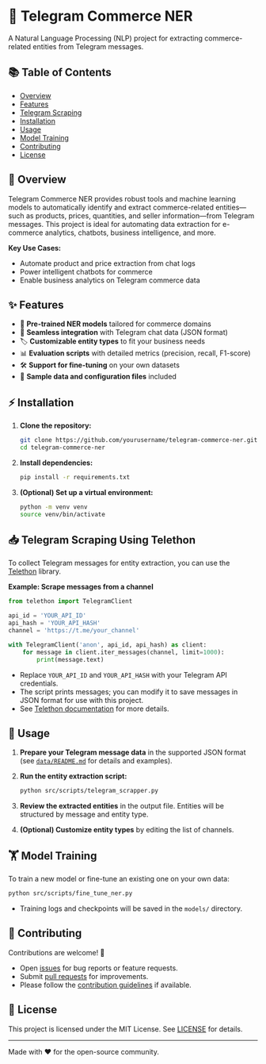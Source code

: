 # 🚀 Telegram Commerce NER

A Natural Language Processing (NLP) project for extracting commerce-related entities from Telegram messages.

## 📚 Table of Contents

- [Overview](#overview)
- [Features](#features)
- [Telegram Scraping](#telegram-scraping-using-telethon)
- [Installation](#installation)
- [Usage](#usage)
- [Model Training](#model-training)
- [Contributing](#contributing)
- [License](#license)



## 📝 Overview

Telegram Commerce NER provides robust tools and machine learning models to automatically identify and extract commerce-related entities—such as products, prices, quantities, and seller information—from Telegram messages. This project is ideal for automating data extraction for e-commerce analytics, chatbots, business intelligence, and more.

**Key Use Cases:**
- Automate product and price extraction from chat logs
- Power intelligent chatbots for commerce
- Enable business analytics on Telegram commerce data

## ✨ Features

- 🤖 **Pre-trained NER models** tailored for commerce domains
- 🔗 **Seamless integration** with Telegram chat data (JSON format)
- 🏷️ **Customizable entity types** to fit your business needs
- 📊 **Evaluation scripts** with detailed metrics (precision, recall, F1-score)
- 🛠️ **Support for fine-tuning** on your own datasets
- 📁 **Sample data and configuration files** included

## ⚡ Installation

1. **Clone the repository:**

    ```bash
    git clone https://github.com/yourusername/telegram-commerce-ner.git
    cd telegram-commerce-ner
    ```

2. **Install dependencies:**

    ```bash
    pip install -r requirements.txt
    ```

3. **(Optional) Set up a virtual environment:**

    ```bash
    python -m venv venv
    source venv/bin/activate
    ```
## 📥 Telegram Scraping Using Telethon

To collect Telegram messages for entity extraction, you can use the [Telethon](https://github.com/LonamiWebs/Telethon) library.

**Example: Scrape messages from a channel**

```python
from telethon import TelegramClient

api_id = 'YOUR_API_ID'
api_hash = 'YOUR_API_HASH'
channel = 'https://t.me/your_channel'

with TelegramClient('anon', api_id, api_hash) as client:
    for message in client.iter_messages(channel, limit=1000):
        print(message.text)
```

- Replace `YOUR_API_ID` and `YOUR_API_HASH` with your Telegram API credentials.
- The script prints messages; you can modify it to save messages in JSON format for use with this project.
- See [Telethon documentation](https://docs.telethon.dev/) for more details.

## 🚦 Usage

1. **Prepare your Telegram message data** in the supported JSON format (see [`data/README.md`](data/README.md) for details and examples).
2. **Run the entity extraction script:**

    ```bash
    python src/scripts/telegram_scrapper.py
    ```

3. **Review the extracted entities** in the output file. Entities will be structured by message and entity type.

4. **(Optional) Customize entity types** by editing the list of channels.

## 🏋️ Model Training

To train a new model or fine-tune an existing one on your own data:

```bash
python src/scripts/fine_tune_ner.py
```


- Training logs and checkpoints will be saved in the `models/` directory.


## 🤝 Contributing

Contributions are welcome! 🚀

- Open [issues](https://github.com/yourusername/telegram-commerce-ner/issues) for bug reports or feature requests.
- Submit [pull requests](https://github.com/yourusername/telegram-commerce-ner/pulls) for improvements.
- Please follow the [contribution guidelines](CONTRIBUTING.md) if available.

## 📄 License

This project is licensed under the MIT License. See [LICENSE](LICENSE) for details.

---

Made with ❤️ for the open-source community.